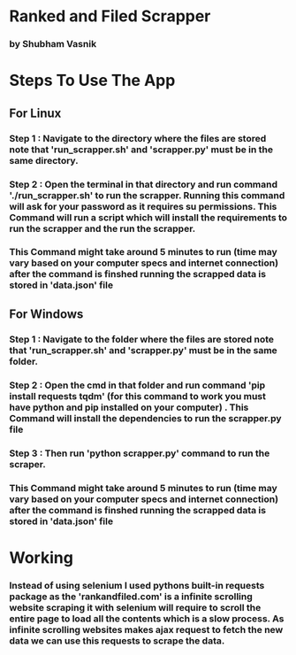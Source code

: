 # Ranked and Filed Scrapper 
### by Shubham Vasnik

# Steps To Use The App 

## For Linux 
### Step 1 : Navigate to the directory where the files are stored note that 'run_scrapper.sh' and  'scrapper.py' must be in the same directory.

### Step 2 : Open the terminal in that directory and run command **'./run_scrapper.sh'** to run the scrapper. Running this command will ask for your password as it requires su permissions. This Command will run a script which will install the requirements to run the scrapper and the run the scrapper.

### This Command might  take around 5 minutes to run (time may vary based on your computer specs and internet connection) after the command is finshed running the scrapped data is stored in **'data.json'** file 

## For Windows 

### Step 1 : Navigate to the folder where the files are stored note that 'run_scrapper.sh' and  'scrapper.py' must be in the same folder.

### Step 2 : Open the cmd in that folder and run command **'pip install requests tqdm'** (for this command to work you must have python and pip installed on your computer) . This Command will install the dependencies to run the scrapper.py file 

### Step 3 : Then run **'python scrapper.py'** command to run the scraper.

### This Command might  take around 5 minutes to run (time may vary based on your computer specs and internet connection) after the command is finshed running the scrapped data is stored in **'data.json'** file 

# Working 

### Instead of using selenium I used pythons built-in requests package as the 'rankandfiled.com' is a infinite scrolling website scraping it with selenium will require to scroll the entire page to load all the contents which is a slow process. As infinite scrolling websites makes ajax request to fetch the new data we can use this requests to scrape  the data.

